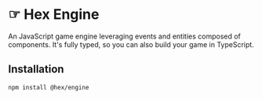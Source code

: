 # ☞ Hex Engine

An JavaScript game engine leveraging events and entities composed of components. It's fully typed, so you can also build your game in TypeScript.

## Installation
```bash
npm install @hex/engine
```

